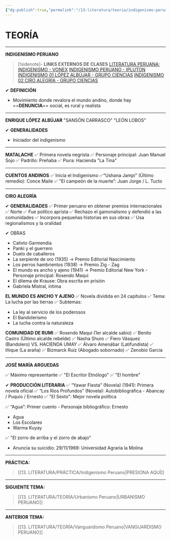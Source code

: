 ```yaml
---
{"dg-publish":true,"permalink":"/13-literatura/teoria/indigenismo-peruano/","tags":["Literatura","Teoría"]}
---
```


# TEORÍA
---
**INDIGENISMO PERUANO** 

>[!sidenote]- **LINKS EXTERNOS DE CLASES** 
>[LITERATURA PERUANA: INDIGENISMO - VONEX](https://www.youtube.com/watch?v=Miw2_EyA5Ww) 
>[INDIGENISMO PERUANO - IPLUTON](https://www.youtube.com/watch?v=63Lb5lXEsVw) 
>[INDIGENISMO 01 LÓPEZ ALBÚJAR - GRUPO CIENCIAS](https://www.youtube.com/watch?v=lnfM4q7Dlb0) 
>[INDIGENISMO 02 CIRO ALEGRÍA - GRUPO CIENCIAS](https://www.youtube.com/watch?v=cfp7UxQBXus) 

✔ **DEFINICIÓN** 
- Movimiento donde revalora el mundo andino, donde hay ==**DENUNCIA**== social, es rural y realista

---
**ENRIQUE LÓPEZ ALBÚJAR** 
"SANSÓN CARRASCO"
"LEÓN LOBOS"

✔ **GENERALIDADES** 
- Iniciador del indigenismo

---
**MATALACHE**
✅ Primera novela negrista
✅ Personaje principal: Juan Manuel Sojo
✅ Padrillo: Preñaba
✅ Piura: Hacienda "La Tina"

---
**CUENTOS ANDINOS**
✅ Inicia el Indigenismo
✅“Ushana Jampi” (Último remedio): Conce Maile
✅ "El campeón de la muerte”: Juan Jorge / L. Tucto

---
**CIRO ALEGRÍA**

✔ **GENERALIDADES**
✅ Primer peruano en obtener premios internacionales
✅ Norte
✅ Fue político aprista
✅ Rechazo el gamonalismo y defendió a las comunidades
✅ Incorpora pequeñas historias en sus obras
✅ Usa regionalismos y la oralidad
 
✔ OBRAS
- Calixto Garmendia
- Panki y el guerrero
- Duelo de caballeros
- La serpiente de oro (1935) → Premio Editorial Nascimiento
- Los perros hambrientos (1938) → Premio Zig - Zag
- El mundo es ancho y ajeno (1941) → Premio Editorial New York - Personaje principal: Rosendo Maqui
-  El dilema de Krause: Obra escrita en prisión
- Gabriela Mistral, íntima

**EL MUNDO ES ANCHO Y AJENO**
✅ Novela dividida en 24 capítulos
✅ Tema: La lucha por las tierras
✅ Subtemas:
- La ley al servicio de los poderosos
- El Bandolerismo
- La lucha contra la naturaleza

**COMUNIDAD DE RUMI**
✅ Rosendo Maqui (1er alcalde sabio)
✅ Benito Castro (Último alcalde rebelde)
✅ Nasha Shuro
✅ Fiero Vásquez (Bandolero)
VS.
HACIENDA UMAY
✅ Álvaro Amenábar (Latifundista)
✅ Iñique (La araña)
✅ Bizmarck Ruiz (Abogado sobornado)
✅ Zenobio García

---
**JOSÉ MARÍA ARGUEDAS**

✅ Máximo representante
✅ "El Escritor Etnólogo"
✅ "El hombre"

✔ **PRODUCCIÓN LITERARIA**
✅ “Yawar Fiesta” (Novela) (1941): Primera novela oficial
✅ “Los Ríos Profundos” (Novela): Autobibliográfica - Abancay / Puquio / Ernesto 
✅ "El Sexto": Mejor novela política

✅ “Agua”: Primer cuento - Personaje bibliográfico: Ernesto
- Agua
- Los Escolares
- Warma Kuyay

✅ "El zorro de arriba y el zorro de abajo"
- Anuncia su suicidio: 29/11/1969: Universidad Agraria la Molina

---
**PRÁCTICA:** 
>[[13. LITERATURA/PRÁCTICA/Indigenismo Peruano\|PRESIONA AQUÍ]]

---
**SIGUIENTE TEMA:** 
>[[13. LITERATURA/TEORÍA/Urbanismo Peruano\|URBANISMO PERUANO]]

---
**ANTERIOR TEMA:** 
>[[13. LITERATURA/TEORÍA/Vanguardismo Peruano\|VANGUARDISMO PERUANO]]

